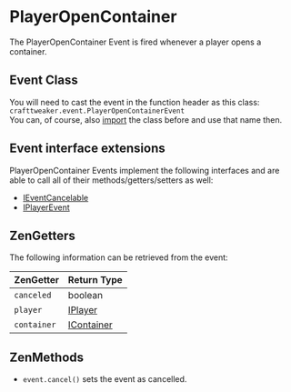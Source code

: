 # PlayerOpenContainer

The PlayerOpenContainer Event is fired whenever a player opens a container.

## Event Class
You will need to cast the event in the function header as this class:  
`crafttweaker.event.PlayerOpenContainerEvent`  
You can, of course, also [import](/AdvancedFunctions/Import/) the class before and use that name then.

## Event interface extensions
PlayerOpenContainer Events implement the following interfaces and are able to call all of their methods/getters/setters as well:

- [IEventCancelable](/Vanilla/Events/Events/IEventCancelable/)
- [IPlayerEvent](/Vanilla/Events/Events/IPlayerEvent/)


## ZenGetters
The following information can be retrieved from the event:

| ZenGetter   | Return Type                                 |
|-------------|---------------------------------------------|
| `canceled`  | boolean                                     |
| `player`    | [IPlayer](/Vanilla/Players/IPlayer/)         |
| `container` | [IContainer](/Vanilla/Container/IContainer/) |

## ZenMethods

- `event.cancel()` sets the event as cancelled.